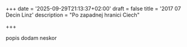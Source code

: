 +++
date = '2025-09-29T21:13:37+02:00'
draft = false
title = '2017 07 Decin Linz'
description = "Po zapadnej hranici Ciech"

+++

popis dodam neskor

